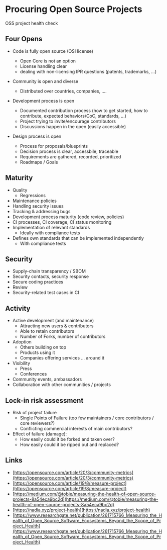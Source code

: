 # Procuring Open Source Projects

OSS project health check

## Four Opens

- Code is fully open source (OSI license)
  - Open Core is not an option
  - License handling clear
  - dealing with non-licensing IPR questions (patents, trademarks, ...)
- Community is open and diverse

  - Distributed over countries, companies, ....

- Development process is open

  - Documented contribution process (how to get started, how to contribute,
    expected behaviors/CoC, standards, ...)
  - Project trying to invite/encourage contributors
  - Discussions happen in the open (easily accessible)

- Design process is open
  - Process for proposals/blueprints
  - Decision process is clear, accessbile, traceable
  - Requirements are gathered, recorded, prioritized
  - Roadmaps / Goals

## Maturity

- Quality
  - Regressions
- Maintenance policies
- Handling security issues
- Tracking & addressing bugs
- Development process maturity (code review, policies)
- CI processes, CI coverage, CI status monitoring
- Implementation of relevant standards
  - Ideally with compliance tests
- Defines own standards that can be implemented independently
  - With compliance tests

## Security

- Supply-chain transparency / SBOM
- Security contacts, security response
- Secure coding practices
- Review
- Security-related test cases in CI

## Activity

- Active development (and maintenance)
  - Attracting new users & contributors
  - Able to retain contributors
  - Number of Forks, number of contributors
- Adoption
  - Others building on top
  - Products using it
  - Companies offering services ... around it
- Visibility
  - Press
  - Conferences
- Community events, ambassadors
- Collaboration with other communities / projects

## Lock-in risk assessment

- Risk of project failure
  - Single Points of Failure (too few maintainers / core contributors / core reviewers?)
  - Conflicting commercial interests of main contributors?
- Effect of failure (damage):
  - How easily could it be forked and taken over?
  - How easily could it be ripped out and replaced?

## Links

- [https://opensource.com/article/20/3/community-metrics](https://opensource.com/article/20/3/community-metrics)
- [https://opensource.com/article/19/8/measure-project](https://opensource.com/article/19/8/measure-project)
- [https://medium.com/@tobie/measuring-the-health-of-open-source-projects-8a54eca9bc2d](https://medium.com/@tobie/measuring-the-health-of-open-source-projects-8a54eca9bc2d)
- [https://nadia.xyz/project-health](https://nadia.xyz/project-health)
- [https://www.researchgate.net/publication/261715766_Measuring_the_Health_of_Open_Source_Software_Ecosystems_Beyond_the_Scope_of_Project_Health](https://www.researchgate.net/publication/261715766_Measuring_the_Health_of_Open_Source_Software_Ecosystems_Beyond_the_Scope_of_Project_Health)

